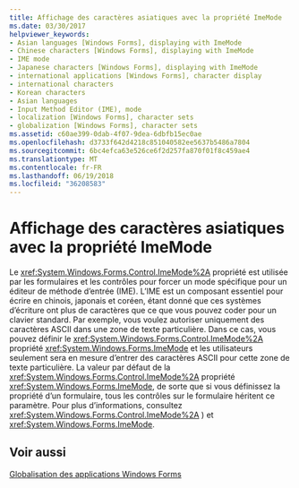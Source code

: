 ```yaml
---
title: Affichage des caractères asiatiques avec la propriété ImeMode
ms.date: 03/30/2017
helpviewer_keywords:
- Asian languages [Windows Forms], displaying with ImeMode
- Chinese characters [Windows Forms], displaying with ImeMode
- IME mode
- Japanese characters [Windows Forms], displaying with ImeMode
- international applications [Windows Forms], character display
- international characters
- Korean characters
- Asian languages
- Input Method Editor (IME), mode
- localization [Windows Forms], character sets
- globalization [Windows Forms], character sets
ms.assetid: c60ae399-0dab-4f07-9dea-6dbfb15ec0ae
ms.openlocfilehash: d3733f642d4218c851040582ee5637b5486a7804
ms.sourcegitcommit: 6bc4efca63e526ce6f2d257fa870f01f8c459ae4
ms.translationtype: MT
ms.contentlocale: fr-FR
ms.lasthandoff: 06/19/2018
ms.locfileid: "36208583"
---
```

# <a name="display-of-asian-characters-with-the-imemode-property"></a>Affichage des caractères asiatiques avec la propriété ImeMode
Le <xref:System.Windows.Forms.Control.ImeMode%2A> propriété est utilisée par les formulaires et les contrôles pour forcer un mode spécifique pour un éditeur de méthode d’entrée (IME). L’IME est un composant essentiel pour écrire en chinois, japonais et coréen, étant donné que ces systèmes d’écriture ont plus de caractères que ce que vous pouvez coder pour un clavier standard. Par exemple, vous voulez autoriser uniquement des caractères ASCII dans une zone de texte particulière. Dans ce cas, vous pouvez définir le <xref:System.Windows.Forms.Control.ImeMode%2A> propriété <xref:System.Windows.Forms.ImeMode> et les utilisateurs seulement sera en mesure d’entrer des caractères ASCII pour cette zone de texte particulière. La valeur par défaut de la <xref:System.Windows.Forms.Control.ImeMode%2A> propriété <xref:System.Windows.Forms.ImeMode>, de sorte que si vous définissez la propriété d’un formulaire, tous les contrôles sur le formulaire héritent ce paramètre. Pour plus d’informations, consultez <xref:System.Windows.Forms.Control.ImeMode%2A> ) et <xref:System.Windows.Forms.ImeMode>.  
  
## <a name="see-also"></a>Voir aussi

[Globalisation des applications Windows Forms](globalizing-windows-forms.md)
